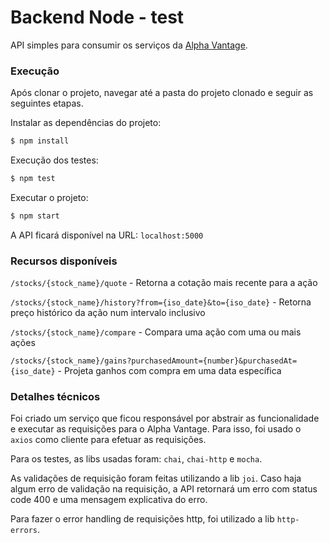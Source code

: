 # Backend Node - test

API simples para consumir os serviços da [Alpha Vantage](https://www.alphavantage.co/).

### Execução
Após clonar o projeto, navegar até a pasta do projeto clonado e seguir as seguintes etapas.

Instalar as dependências do projeto:
```sh
$ npm install
```

Execução dos testes:
```sh
$ npm test
```
Executar o projeto:
```sh
$ npm start
```
A API ficará disponível na URL: `localhost:5000`

### Recursos disponíveis

`/stocks/{stock_name}/quote` - Retorna a cotação mais recente para a ação

`/stocks/{stock_name}/history?from={iso_date}&to={iso_date}` - Retorna preço histórico da ação num intervalo inclusivo

`/stocks/{stock_name}/compare` - Compara uma ação com uma ou mais ações

`/stocks/{stock_name}/gains?purchasedAmount={number}&purchasedAt={iso_date}` - Projeta ganhos com compra em uma data específica


### Detalhes técnicos
Foi criado um serviço que ficou responsável por abstrair as funcionalidade e executar as requisições para o Alpha Vantage. Para isso, foi usado o `axios` como cliente para efetuar as requisições.

Para os testes, as libs usadas foram: `chai`, `chai-http` e `mocha`.

As validações de requisição foram feitas utilizando a lib `joi`. Caso haja algum erro de validação na requisição, a API retornará um erro com status code 400 e uma mensagem explicativa do erro.

Para fazer o error handling de requisições http, foi utilizado a lib `http-errors`.
